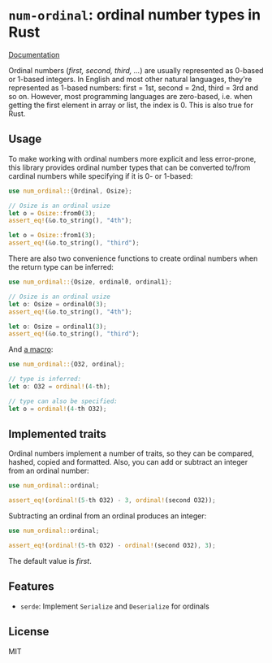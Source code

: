 # `num-ordinal`: ordinal number types in Rust

[Documentation](https://docs.rs/num-ordinal)

Ordinal numbers (_first, second, third, ..._) are usually represented
as 0-based or 1-based integers. In English and most other natural
languages, they're represented as 1-based numbers:
first = 1st, second = 2nd, third = 3rd and so on.
However, most programming languages are zero-based, i.e. when getting
the first element in array or list, the index is 0. This is also true for Rust.

## Usage

To make working with ordinal numbers more explicit and less error-prone,
this library provides ordinal number types that can be converted to/from
cardinal numbers while specifying if it is 0- or 1-based:

```rust
use num_ordinal::{Ordinal, Osize};

// Osize is an ordinal usize
let o = Osize::from0(3);
assert_eq!(&o.to_string(), "4th");

let o = Osize::from1(3);
assert_eq!(&o.to_string(), "third");
```

There are also two convenience functions to create ordinal numbers
when the return type can be inferred:

```rust
use num_ordinal::{Osize, ordinal0, ordinal1};

// Osize is an ordinal usize
let o: Osize = ordinal0(3);
assert_eq!(&o.to_string(), "4th");

let o: Osize = ordinal1(3);
assert_eq!(&o.to_string(), "third");
```

And [a macro](ordinal):

```rust
use num_ordinal::{O32, ordinal};

// type is inferred:
let o: O32 = ordinal!(4-th);

// type can also be specified:
let o = ordinal!(4-th O32);
```

## Implemented traits

Ordinal numbers implement a number of traits, so they can be
compared, hashed, copied and formatted. Also, you can add or
subtract an integer from an ordinal number:

```rust
use num_ordinal::ordinal;

assert_eq!(ordinal!(5-th O32) - 3, ordinal!(second O32));
```

Subtracting an ordinal from an ordinal produces an integer:

```rust
use num_ordinal::ordinal;

assert_eq!(ordinal!(5-th O32) - ordinal!(second O32), 3);
```

The default value is _first_.

## Features

* `serde`: Implement `Serialize` and `Deserialize` for ordinals

## License

MIT
